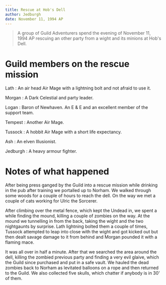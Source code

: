 ```yaml
---
title: Rescue at Hob's Dell
author: Jedburgh
date: November 11, 1994 AP
---
```


> A group of Guild Adventurers spend the evening of November 11, 1994
> AP rescuing an other party from a wight and its minions at Hob's
> Dell.


# Guild members on the rescue mission

Lath
:   An air head Air Mage with a lightning bolt and not afraid to use it.

Morgan
:   A Dark Celestial and party leader.

Logan
:   Baron of Newhaven. An E & E and an excellent member of the support
    team.

Tempest
:   Another Air Mage.

Tussock
:   A hobbit Air Mage with a short life expectancy.

Ash
:   An elven Illusionist.

Jedburgh
:   A heavy armour fighter.

# Notes of what happened

After being press ganged by the Guild into a rescue mission while
drinking in the pub after training we portalled up to Norham. We walked
through some woods for a couple of hours to reach the dell. On the way
we met a couple of cats working for Ulric the Sorcerer.

After climbing over the metal fence, which kept the Undead in, we
spent a while finding the mound, killing a couple of zombies on the
way. At the mound we tunnelling in from the back, taking the wight and
the two nightgaunts by surprise. Lath lightning bolted them a couple
of times, Tussock attempted to leap into close with the wight and got
kicked out but then dealt savage damage to it from behind and Morgan
pounded it with a flaming mace.

It was all over in half a minute. After that we searched the area around
the dell, killing the zombied previous party and finding a very evil
glaive, which the Guild since purchased and put in a safe vault. We
hauled the dead zombies back to Norham as levitated balloons on a rope
and then returned to the Guild. We also collected five skulls, which
chatter if anybody is in 30' of them.
